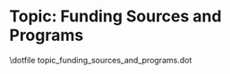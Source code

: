 Topic: Funding Sources and Programs
===================================

\dotfile topic_funding_sources_and_programs.dot